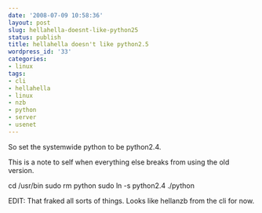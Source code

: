 ```yaml
---
date: '2008-07-09 10:58:36'
layout: post
slug: hellahella-doesnt-like-python25
status: publish
title: hellahella doesn't like python2.5
wordpress_id: '33'
categories:
- linux
tags:
- cli
- hellahella
- linux
- nzb
- python
- server
- usenet
---
```


So set the systemwide python to be python2.4.

This is a note to self when everything else breaks from using the old version.

cd /usr/bin
sudo rm python
sudo ln -s python2.4 ./python

EDIT: That fraked all sorts of things. Looks like hellanzb from the cli for now.
